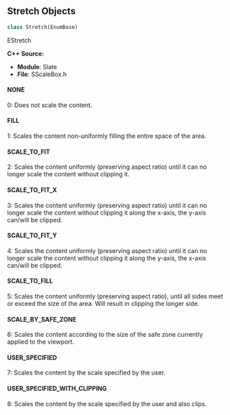 ## Stretch Objects

```python
class Stretch(EnumBase)
```

EStretch

**C++ Source:**

- **Module**: Slate
- **File**: SScaleBox.h

<a id="unreal.Stretch.NONE"></a>

#### NONE

0: Does not scale the content.

<a id="unreal.Stretch.FILL"></a>

#### FILL

1: Scales the content non-uniformly filling the entire space of the area.

<a id="unreal.Stretch.SCALE_TO_FIT"></a>

#### SCALE_TO_FIT

2: Scales the content uniformly (preserving aspect ratio)
until it can no longer scale the content without clipping it.

<a id="unreal.Stretch.SCALE_TO_FIT_X"></a>

#### SCALE_TO_FIT_X

3: Scales the content uniformly (preserving aspect ratio)
until it can no longer scale the content without clipping it along the x-axis,
the y-axis can/will be clipped.

<a id="unreal.Stretch.SCALE_TO_FIT_Y"></a>

#### SCALE_TO_FIT_Y

4: Scales the content uniformly (preserving aspect ratio)
until it can no longer scale the content without clipping it along the y-axis,
the x-axis can/will be clipped.

<a id="unreal.Stretch.SCALE_TO_FILL"></a>

#### SCALE_TO_FILL

5: Scales the content uniformly (preserving aspect ratio), until all sides meet
or exceed the size of the area.  Will result in clipping the longer side.

<a id="unreal.Stretch.SCALE_BY_SAFE_ZONE"></a>

#### SCALE_BY_SAFE_ZONE

6: Scales the content according to the size of the safe zone currently applied to the viewport.

<a id="unreal.Stretch.USER_SPECIFIED"></a>

#### USER_SPECIFIED

7: Scales the content by the scale specified by the user.

<a id="unreal.Stretch.USER_SPECIFIED_WITH_CLIPPING"></a>

#### USER_SPECIFIED_WITH_CLIPPING

8: Scales the content by the scale specified by the user and also clips.

<a id="unreal.ProgressBarFillType"></a>